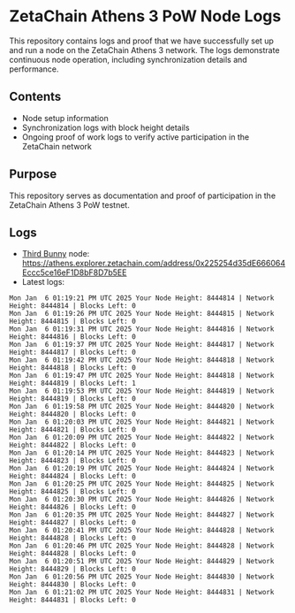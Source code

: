 # ZetaChain Athens 3 PoW Node Logs
This repository contains logs and proof that we have successfully set up and run a node on the ZetaChain Athens 3 network. The logs demonstrate continuous node operation, including synchronization details and performance.

## Contents
- Node setup information
- Synchronization logs with block height details
- Ongoing proof of work logs to verify active participation in the ZetaChain network

## Purpose
This repository serves as documentation and proof of participation in the ZetaChain Athens 3 PoW testnet.

## Logs

- [Third Bunny](https://thirdbunny.xyz/) node: https://athens.explorer.zetachain.com/address/0x225254d35dE666064Eccc5ce16eF1D8bF8D7b5EE
- Latest logs:
```
Mon Jan  6 01:19:21 PM UTC 2025 Your Node Height: 8444814 | Network Height: 8444814 | Blocks Left: 0
Mon Jan  6 01:19:26 PM UTC 2025 Your Node Height: 8444815 | Network Height: 8444815 | Blocks Left: 0
Mon Jan  6 01:19:31 PM UTC 2025 Your Node Height: 8444816 | Network Height: 8444816 | Blocks Left: 0
Mon Jan  6 01:19:37 PM UTC 2025 Your Node Height: 8444817 | Network Height: 8444817 | Blocks Left: 0
Mon Jan  6 01:19:42 PM UTC 2025 Your Node Height: 8444818 | Network Height: 8444818 | Blocks Left: 0
Mon Jan  6 01:19:47 PM UTC 2025 Your Node Height: 8444818 | Network Height: 8444819 | Blocks Left: 1
Mon Jan  6 01:19:53 PM UTC 2025 Your Node Height: 8444819 | Network Height: 8444819 | Blocks Left: 0
Mon Jan  6 01:19:58 PM UTC 2025 Your Node Height: 8444820 | Network Height: 8444820 | Blocks Left: 0
Mon Jan  6 01:20:03 PM UTC 2025 Your Node Height: 8444821 | Network Height: 8444821 | Blocks Left: 0
Mon Jan  6 01:20:09 PM UTC 2025 Your Node Height: 8444822 | Network Height: 8444822 | Blocks Left: 0
Mon Jan  6 01:20:14 PM UTC 2025 Your Node Height: 8444823 | Network Height: 8444823 | Blocks Left: 0
Mon Jan  6 01:20:19 PM UTC 2025 Your Node Height: 8444824 | Network Height: 8444824 | Blocks Left: 0
Mon Jan  6 01:20:25 PM UTC 2025 Your Node Height: 8444825 | Network Height: 8444825 | Blocks Left: 0
Mon Jan  6 01:20:30 PM UTC 2025 Your Node Height: 8444826 | Network Height: 8444826 | Blocks Left: 0
Mon Jan  6 01:20:35 PM UTC 2025 Your Node Height: 8444827 | Network Height: 8444827 | Blocks Left: 0
Mon Jan  6 01:20:41 PM UTC 2025 Your Node Height: 8444828 | Network Height: 8444828 | Blocks Left: 0
Mon Jan  6 01:20:46 PM UTC 2025 Your Node Height: 8444828 | Network Height: 8444828 | Blocks Left: 0
Mon Jan  6 01:20:51 PM UTC 2025 Your Node Height: 8444829 | Network Height: 8444829 | Blocks Left: 0
Mon Jan  6 01:20:56 PM UTC 2025 Your Node Height: 8444830 | Network Height: 8444830 | Blocks Left: 0
Mon Jan  6 01:21:02 PM UTC 2025 Your Node Height: 8444831 | Network Height: 8444831 | Blocks Left: 0
```
